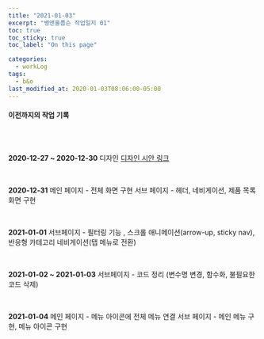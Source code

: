 ```yaml
---
title: "2021-01-03"
excerpt: "뱅앤올룹슨 작업일지 01"
toc: true
toc_sticky: true
toc_label: "On this page"

categories:
  - workLog
tags:
  - b&o
last_modified_at: 2020-01-03T08:06:00-05:00
---
```


#### 이전까지의 작업 기록

<br/>
<br/>

<b>2020-12-27 ~ 2020-12-30</b>
디자인
[디자인 시안 링크](https://github.com/yooneunheo/yooneunheo.github.io/issues/2)

<br/>

<b>2020-12-31</b>
메인 페이지 - 전체 화면 구현
서브 페이지 - 헤더, 네비게이션, 제품 목록 화면 구현

<br/>

<b>2021-01-01</b>
서브페이지 - 필터링 기능 , 스크롤 애니메이션(arrow-up, sticky nav), 반응형 카테고리 네비게이션(탭 메뉴로 전환)

<br/>

<b>2021-01-02 ~ 2021-01-03</b>
서브페이지 - 코드 정리 (변수명 변경, 함수화, 불필요한 코드 삭제)

<br/>

<b>2021-01-04</b>
메인 페이지 - 메뉴 아이콘에 전체 메뉴 연결
서브 페이지 - 메인 메뉴 구현, 메뉴 아이콘 구현
